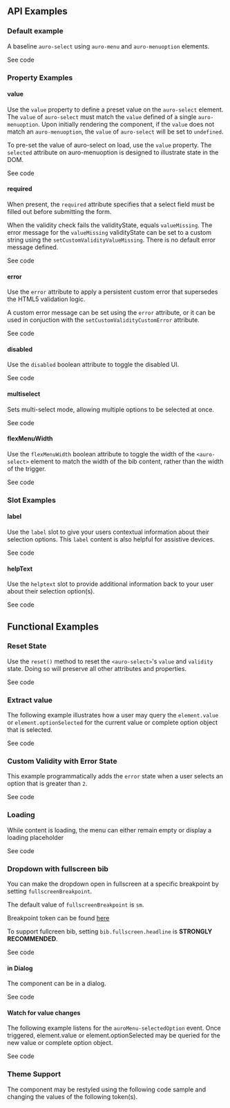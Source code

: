 <!--
The apiExamples.md file is a compiled document. No edits should be made directly to this file.

apiExamples.md is created by running `npm run build:markdownDocs`.

This file is generated based on a template fetched from `./docs/partials/apiExamples.md`
-->

<!-- AURO-GENERATED-CONTENT:START (FILE:src=./../docs/api.md) -->
<!-- AURO-GENERATED-CONTENT:END -->

## API Examples

### Default example

A baseline `auro-select` using `auro-menu` and `auro-menuoption` elements.

<div class="exampleWrapper">
  <!-- AURO-GENERATED-CONTENT:START (FILE:src=./../apiExamples/basic.html) -->
  <!-- AURO-GENERATED-CONTENT:END -->
</div>
<auro-accordion alignRight>
  <span slot="trigger">See code</span>

<!-- AURO-GENERATED-CONTENT:START (CODE:src=./../apiExamples/basic.html) -->
<!-- AURO-GENERATED-CONTENT:END -->

</auro-accordion>

### Property Examples

#### value <a name="value"></a>

Use the `value` property to define a preset value on the `auro-select` element. The `value` of `auro-select` must match the `value` defined of a single `auro-menuoption`. Upon initially rendering the component, if the `value` does not match an `auro-menuoption`, the `value` of `auro-select` will be set to `undefined`.

To pre-set the value of auro-select on load, use the `value` property. The `selected` attribute on auro-menuoption is designed to illustrate state in the DOM.

<div class="exampleWrapper">
  <!-- AURO-GENERATED-CONTENT:START (FILE:src=./../apiExamples/value.html) -->
  <!-- AURO-GENERATED-CONTENT:END -->
</div>
<auro-accordion alignRight>
  <span slot="trigger">See code</span>

<!-- AURO-GENERATED-CONTENT:START (CODE:src=./../apiExamples/value.html) -->
<!-- AURO-GENERATED-CONTENT:END -->

<!-- AURO-GENERATED-CONTENT:START (CODE:src=./../apiExamples/value.js) -->
<!-- AURO-GENERATED-CONTENT:END -->

</auro-accordion>

#### required <a name="required"></a>

When present, the `required` attribute specifies that a select field must be filled out before submitting the form.

When the validity check fails the validityState, equals `valueMissing`. The error message for the `valueMissing` validityState can be set to a custom string using the `setCustomValidityValueMissing`. There is no default error message defined.

<div class="exampleWrapper">
  <!-- AURO-GENERATED-CONTENT:START (FILE:src=./../apiExamples/required.html) -->
  <!-- AURO-GENERATED-CONTENT:END -->
</div>
<auro-accordion alignRight>
  <span slot="trigger">See code</span>

<!-- AURO-GENERATED-CONTENT:START (CODE:src=./../apiExamples/required.html) -->
<!-- AURO-GENERATED-CONTENT:END -->

</auro-accordion>

#### error <a name="error"></a>

Use the `error` attribute to apply a persistent custom error that supersedes the HTML5 validation logic.

A custom error message can be set using the `error` attribute, or it can be used in conjuction with the `setCustomValidityCustomError` attribute.

<div class="exampleWrapper">
  <!-- AURO-GENERATED-CONTENT:START (FILE:src=./../apiExamples/errorApi.html) -->
  <!-- AURO-GENERATED-CONTENT:END -->
</div>

<auro-accordion alignRight>
  <span slot="trigger">See code</span>

<!-- AURO-GENERATED-CONTENT:START (CODE:src=./../apiExamples/errorApi.html) -->
<!-- AURO-GENERATED-CONTENT:END -->

</auro-accordion>

#### disabled <a name="disabled"></a>

Use the `disabled` boolean attribute to toggle the disabled UI.

<div class="exampleWrapper">
  <!-- AURO-GENERATED-CONTENT:START (FILE:src=./../apiExamples/disabled.html) -->
  <!-- AURO-GENERATED-CONTENT:END -->
</div>

<auro-accordion alignRight>
  <span slot="trigger">See code</span>

<!-- AURO-GENERATED-CONTENT:START (CODE:src=./../apiExamples/disabled.html) -->
<!-- AURO-GENERATED-CONTENT:END -->

</auro-accordion>

#### multiselect <a name="multiselect"></a>

Sets multi-select mode, allowing multiple options to be selected at once.

<div class="exampleWrapper">
  <!-- AURO-GENERATED-CONTENT:START (FILE:src=./../apiExamples/multiselect.html) -->
  <!-- AURO-GENERATED-CONTENT:END -->
</div>

<auro-accordion alignRight>
  <span slot="trigger">See code</span>

<!-- AURO-GENERATED-CONTENT:START (CODE:src=./../apiExamples/multiselect.html) -->
<!-- AURO-GENERATED-CONTENT:END -->

</auro-accordion>

#### flexMenuWidth <a name="flexMenuWidth"></a>

Use the `flexMenuWidth` boolean attribute to toggle the width of the `<auro-select>` element to match the width of the bib content, rather than the width of the trigger.

<div class="exampleWrapper">
  <!-- AURO-GENERATED-CONTENT:START (FILE:src=../apiExamples/flexMenuWidth.html) -->
  <!-- AURO-GENERATED-CONTENT:END -->
</div>
<auro-accordion alignRight>
  <span slot="trigger">See code</span>

<!-- AURO-GENERATED-CONTENT:START (CODE:src=../apiExamples/flexMenuWidth.html) -->
<!-- AURO-GENERATED-CONTENT:END -->

</auro-accordion>


### Slot Examples

#### label <a name="label"></a>

Use the `label` slot to give your users contextual information about their selection options. This `label` content is also helpful for assistive devices.

<div class="exampleWrapper">
  <!-- AURO-GENERATED-CONTENT:START (FILE:src=./../apiExamples/label.html) -->
  <!-- AURO-GENERATED-CONTENT:END -->
</div>
<auro-accordion alignRight>
  <span slot="trigger">See code</span>

<!-- AURO-GENERATED-CONTENT:START (CODE:src=./../apiExamples/label.html) -->
<!-- AURO-GENERATED-CONTENT:END -->

</auro-accordion>

#### helpText <a name="helpText"></a>

Use the `helptext` slot to provide additional information back to your user about their selection option(s).

<div class="exampleWrapper">
  <!-- AURO-GENERATED-CONTENT:START (FILE:src=./../apiExamples/helpText.html) -->
  <!-- AURO-GENERATED-CONTENT:END -->
</div>
<auro-accordion alignRight>
  <span slot="trigger">See code</span>

<!-- AURO-GENERATED-CONTENT:START (CODE:src=./../apiExamples/helpText.html) -->
<!-- AURO-GENERATED-CONTENT:END -->

</auro-accordion>

## Functional Examples

### Reset State

Use the `reset()` method to reset the `<auro-select>`'s `value` and `validity` state. Doing so will preserve all other attributes and properties.

<div class="exampleWrapper">
  <!-- AURO-GENERATED-CONTENT:START (FILE:src=./../apiExamples/resetState.html) -->
  <!-- AURO-GENERATED-CONTENT:END -->
</div>

<auro-accordion alignRight>
  <span slot="trigger">See code</span>

<!-- AURO-GENERATED-CONTENT:START (CODE:src=./../apiExamples/resetState.html) -->
<!-- AURO-GENERATED-CONTENT:END -->

<!-- AURO-GENERATED-CONTENT:START (CODE:src=./../apiExamples/resetState.js) -->
<!-- AURO-GENERATED-CONTENT:END -->

</auro-accordion>

### Extract value

The following example illustrates how a user may query the `element.value` or `element.optionSelected` for the current value or complete option object that is selected.

<div class="exampleWrapper">
  <!-- AURO-GENERATED-CONTENT:START (FILE:src=./../apiExamples/valueExtraction.html) -->
  <!-- AURO-GENERATED-CONTENT:END -->
</div>

<auro-accordion alignRight>
  <span slot="trigger">See code</span>

<!-- AURO-GENERATED-CONTENT:START (CODE:src=./../apiExamples/valueExtraction.html) -->
<!-- AURO-GENERATED-CONTENT:END -->

<!-- AURO-GENERATED-CONTENT:START (CODE:src=./../apiExamples/valueExtraction.js) -->
<!-- AURO-GENERATED-CONTENT:END -->

</auro-accordion>

### Custom Validity with Error State

This example programmatically adds the `error` state when a user selects an option that is greater than `2`.

<div class="exampleWrapper">
  <!-- AURO-GENERATED-CONTENT:START (FILE:src=./../apiExamples/customErrorValidity.html) -->
  <!-- AURO-GENERATED-CONTENT:END -->
</div>

<auro-accordion alignRight>
  <span slot="trigger">See code</span>

<!-- AURO-GENERATED-CONTENT:START (CODE:src=./../apiExamples/customErrorValidity.html) -->
<!-- AURO-GENERATED-CONTENT:END -->

<!-- AURO-GENERATED-CONTENT:START (CODE:src=./../apiExamples/customErrorValidity.js) -->
<!-- AURO-GENERATED-CONTENT:END -->

</auro-accordion>

### Loading<a name="loading"></a>

While content is loading, the menu can either remain empty or display a loading placeholder

<div class="exampleWrapper">
  <!-- AURO-GENERATED-CONTENT:START (FILE:src=./../apiExamples/loading.html) -->
  <!-- AURO-GENERATED-CONTENT:END -->
</div>

<auro-accordion alignRight>
  <span slot="trigger">See code</span>

<!-- AURO-GENERATED-CONTENT:START (CODE:src=./../apiExamples/loading.js) -->
<!-- AURO-GENERATED-CONTENT:END -->

<!-- AURO-GENERATED-CONTENT:START (CODE:src=./../apiExamples/loading.html) -->
<!-- AURO-GENERATED-CONTENT:END -->

</auro-accordion>


### Dropdown with fullscreen bib

You can make the dropdown open in fullscreen at a specific breakpoint by setting `fullscreenBreakpoint`.

The default value of `fullscreenBreakpoint` is `sm`. 

Breakpoint token can be found [here](https://auro.alaskaair.com/getting-started/developers/design-tokens)


To support fullcreen bib, setting `bib.fullscreen.headline` is **STRONGLY RECOMMENDED**.


<div class="exampleWrapper">
  <!-- AURO-GENERATED-CONTENT:START (FILE:src=./../apiExamples/fullscreenBreakpoint.html) -->
  <!-- AURO-GENERATED-CONTENT:END -->
</div>

<auro-accordion alignRight>
  <span slot="trigger">See code</span>


<!-- AURO-GENERATED-CONTENT:START (CODE:src=./../apiExamples/fullscreenBreakpoint.html) -->
<!-- AURO-GENERATED-CONTENT:END -->

</auro-accordion>


#### in Dialog

The component can be in a dialog.

<div class="exampleWrapper">
  <!-- AURO-GENERATED-CONTENT:START (FILE:src=./../apiExamples/inDialog.html) -->
  <!-- AURO-GENERATED-CONTENT:END -->
</div>

<auro-accordion alignRight>
  <span slot="trigger">See code</span>

<!-- AURO-GENERATED-CONTENT:START (CODE:src=./../apiExamples/inDialog.html) -->
<!-- AURO-GENERATED-CONTENT:END -->

<!-- AURO-GENERATED-CONTENT:START (CODE:src=./../apiExamples/inDialog.js) -->
<!-- AURO-GENERATED-CONTENT:END -->

</auro-accordion>

#### Watch for value changes

The following example listens for the `auroMenu-selectedOption` event. Once triggered, element.value or element.optionSelected may be queried for the new value or complete option object.

<div class="exampleWrapper">
  <!-- AURO-GENERATED-CONTENT:START (FILE:src=./../apiExamples/valueAlert.html) -->
  <!-- AURO-GENERATED-CONTENT:END -->
</div>

<auro-accordion alignRight>
  <span slot="trigger">See code</span>

<!-- AURO-GENERATED-CONTENT:START (CODE:src=./../apiExamples/valueAlert.html) -->
<!-- AURO-GENERATED-CONTENT:END -->

<!-- AURO-GENERATED-CONTENT:START (CODE:src=./../apiExamples/valueAlert.js) -->
<!-- AURO-GENERATED-CONTENT:END -->

</auro-accordion>


### Theme Support

The component may be restyled using the following code sample and changing the values of the following token(s).

<!-- AURO-GENERATED-CONTENT:START (CODE:src=./../src/styles/tokens.scss) -->
<!-- AURO-GENERATED-CONTENT:END -->
